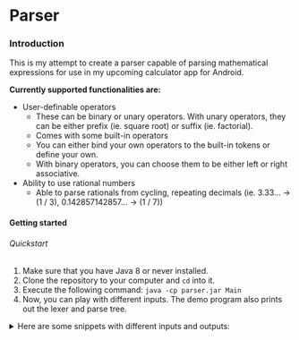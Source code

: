 # Parser

### Introduction
This is my attempt to create a parser capable of parsing mathematical expressions for use in my upcoming calculator app for Android.

**Currently supported functionalities are:**
* User-definable operators
    * These can be binary or unary operators. With unary operators, they can be either prefix (ie. square root) or suffix (ie. factorial).
    * Comes with some built-in operators
    * You can either bind your own operators to the built-in tokens or define your own.
    * With binary operators, you can choose them to be either left or right associative.
* Ability to use rational numbers
    * Able to parse rationals from cycling, repeating decimals (ie. 3.33... &rarr; (1 / 3), 0.142857142857... &rarr; (1 / 7))

#### Getting started
###### Quickstart
1. Make sure that you have Java 8 or never installed.
1. Clone the repository to your computer and ```cd``` into it.
2. Execute the following command: ```java -cp parser.jar Main```
4. Now, you can play with different inputs. The demo program also prints out the lexer and parse tree.
<details><summary>Here are some snippets with different inputs and outputs:</summary>
    
```
>>> (1 + sqrt 5) / 2
Lexer: [Left parenthesis, Number{1}, Plus, Square root, Number{5}, Right parenthesis, Slash, Number{2}, End] at 0
Parse tree: Slash {
    Parenthesis {
        Plus {
            1
            Square root {
                5
            }
        }
    }
    2
}
Result: 1.6180339887498950
in decimal: 1.618033988749895
Calculating took 28 milliseconds.
```

```
>>> 3 ^ 2 ^ 1 * (-3) / |-10|
Lexer: [Number{3}, Power, Number{2}, Power, Number{1}, Asterisk, Left parenthesis, Minus, Number{3}, Right parenthesis, Slash, Pipe, Minus, Number{10}, Pipe, End] at 0
Parse tree: Slash {
    Asterisk {
        Power {
            3
            Power {
                2
                1
            }
        }
        Parenthesis {
            Minus {
                3
            }
        }
    }
    Absolute value {
        Minus {
            10
        }
    }
}
Result: (-27 / 10)
in decimal: -2.7
Calculating took 7 milliseconds. 
```

```
>>> 0.142857142857...
Lexer: [Number{0.142857142857}, Ellipsis, End] at 0
Parse tree: Ellipsis {
	(142857142857 / 1000000000000)
}
Result: (1 / 7)
in decimal: 0.1428571428571429
Calculating took 3 milliseconds.
```

```
>>> 0.33... * 0.66... + 0.142857142857...
Lexer: [Number{0.33}, Ellipsis, Asterisk, Number{0.66}, Ellipsis, Plus, Number{0.142857142857}, Ellipsis, End] at 0
Parse tree: Plus {
	Asterisk {
		Ellipsis {
			(33 / 100)
		}
		Ellipsis {
			(33 / 50)
		}
	}
	Ellipsis {
		(142857142857 / 1000000000000)
	}
}
Result: (23 / 63)
in decimal: 0.3650793650793651
Calculating took 6 milliseconds.
```
</details>
